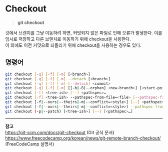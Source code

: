 # Checkout

> **git checkout**

깃에서 브랜치를 그냥 이동하려 하면, 커밋되지 않은 파일로 인해 오류가 발생한다.
이를 임시로 저장하고 다른 브랜치로 이동하기 위해 checkout을 사용한다.  
 이 외에도 이전 커밋으로 되돌리기 위해 checkout을 사용하는 경우도 있다.

## 명령어

```bash
git checkout [-q] [-f] [-m] [<branch>]
git checkout [-q] [-f] [-m] --detach [<branch>]
git checkout [-q] [-f] [-m] [--detach] <commit>
git checkout [-q] [-f] [-m] [[-b|-B|--orphan] <new-branch>] [<start-point>]
git checkout [-f] <tree-ish> [--] <pathspec>…​
git checkout [-f] <tree-ish> --pathspec-from-file=<file> [--pathspec-file-nul]
git checkout [-f|--ours|--theirs|-m|--conflict=<style>] [--] <pathspec>…​
git checkout [-f|--ours|--theirs|-m|--conflict=<style>] --pathspec-from-file=<file> [--pathspec-file-nul]
git checkout (-p|--patch) [<tree-ish>] [--] [<pathspec>…​]
```

---

**참고**  
https://git-scm.com/docs/git-checkout (Git 공식 문서)
https://www.freecodecamp.org/korean/news/git-remote-branch-checkout/ (FreeCodeCamp 설명서)
